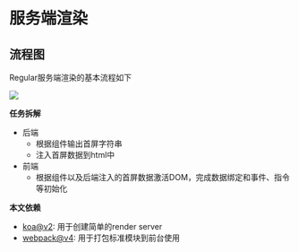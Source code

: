 
# 服务端渲染


## 流程图

Regular服务端渲染的基本流程如下

![](https://p1.music.126.net/LS_4PgIM3BOyzdOEKR9O_Q==/109951163464384469.png)


__任务拆解__

- 后端
    - 根据组件输出首屏字符串
    - 注入首屏数据到html中
- 前端
    - 根据组件以及后端注入的首屏数据激活DOM，完成数据绑定和事件、指令等初始化


__本文依赖__

- [koa@v2](https://koajs.com/): 用于创建简单的render server
- [webpack@v4](https://webpack.js.org/): 用于打包标准模块到前台使用



